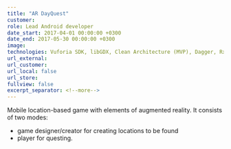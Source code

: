 ```yaml
---
title: "AR DayQuest"
customer:
role: Lead Android developer
date_start: 2017-04-01 00:00:00 +0300
date_end: 2017-05-30 00:00:00 +0300
image: 
technologies: Vuforia SDK, libGDX, Clean Architecture (MVP), Dagger, RxJava, Retrofit, Moxy MVP
url_external: 
url_customer:
url_local: false
url_store: 
fullview: false
excerpt_separator: <!--more-->
---
```

Mobile location-based game with elements of augmented reality. It consists of two modes: 
- game designer/creator for creating locations to be found
- player for questing. 